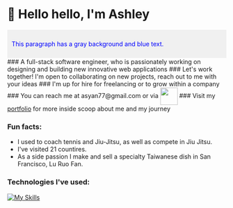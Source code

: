 # 🌈 Hello hello, I'm Ashley
<div style="background-color: #f0f0f0; padding: 10px;">
    <p style="color: blue;">This paragraph has a gray background and blue text.</p>
</div>
### A full-stack software engineer, who is passionately working on designing and building new innovative web applications
### Let's work together! I'm open to collaborating on new projects, reach out to me with your ideas
### I'm up for hire for freelancing or to grow within a company
### You can reach me at asyan77@gmail.com or via <a href="https://www.linkedin.com/in/ashley-yan/" target="blank"><img align="center" src="https://bi-jingo.com/wp-content/uploads/1997/03/Linkedin-Logo.png" height="40" /></a>
### Visit my <a href="https://asyan77.github.io/portfolio/" target="blank">portfolio</a> for more inside scoop about me and my journey


### Fun facts: 
 - I used to coach tennis and Jiu-Jitsu, as well as compete in Jiu Jitsu.
 - I've visited 21 countires.
 - As a side passion I make and sell a specialty Taiwanese dish in San Francisco, Lu Ruo Fan.

### Technologies I've used: 

[![My Skills](https://skillicons.dev/icons?i=js,html,css,aws,babel,github,mongodb,nodejs,postgres,postman,rails,react,redux,replit,ruby,sqlite,vscode,webpack)](https://skillicons.dev)
